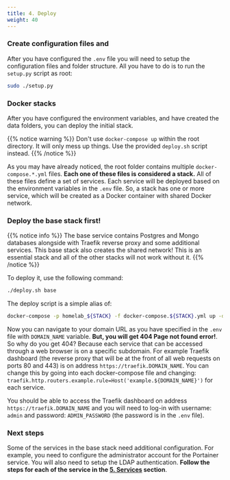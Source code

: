 ```yaml
---
title: 4. Deploy
weight: 40
---
```



### Create configuration files and 

After you have configured the `.env` file you will need to setup the configuration files and folder structure. All you have to do is to run the `setup.py` script as root:

```bash
sudo ./setup.py
```

### Docker stacks

After you have configured the environment variables, and have created the data folders, you can deploy the initial stack. 

{{% notice warning %}}
Don't use `docker-compose up` within the root directory. It will only mess up things. Use the provided `deploy.sh` script instead.
{{% /notice %}}

As you may have already noticed, the root folder contains multiple `docker-compose.*.yml` files. **Each one of these files is considered a stack.** All of these files define a set of services. Each service will be deployed based on the environment variables in the `.env` file. So, a stack has one or more service, which will be created as a Docker container with shared Docker network.

### Deploy the base stack first!

{{% notice info %}}
The base service contains Postgres and Mongo databases alongside with Traefik reverse proxy and some additional services. This base stack also creates the shared network! This is an essential stack and all of the other stacks will not work without it.
{{% /notice %}}

To deploy it, use the following command:

```bash
./deploy.sh base
```

The deploy script is a simple alias of:

```bash
docker-compose -p homelab_${STACK} -f docker-compose.${STACK}.yml up -d
```

Now you can navigate to your domain URL as you have specified in the `.env` file with `DOMAIN_NAME` variable. **But, you will get 404 Page not found error!**. So why do you get 404? Because each service that can be accessed through a web browser is on a specific subdomain. For example Traefik dashboard (the reverse proxy that will be at the front of all web requests on ports 80 and 443) is on address `https://traefik.DOMAIN_NAME`. You can change this by going into each docker-compose file and changing: `traefik.http.routers.example.rule=Host('example.${DOMAIN_NAME}')` for each service.

You should be able to access the Traefik dashboard on address `https://traefik.DOMAIN_NAME` and you will need to log-in with username: `admin` and password: `ADMIN_PASSWORD` (the password is in the `.env` file).

### Next steps

Some of the services in the base stack need additional configuration. For example, you need to configure the administrator account for the Portainer service. You will also need to setup the LDAP authentication. **Follow the steps for each of the service in the [5. Services](../5_services/) section**.

